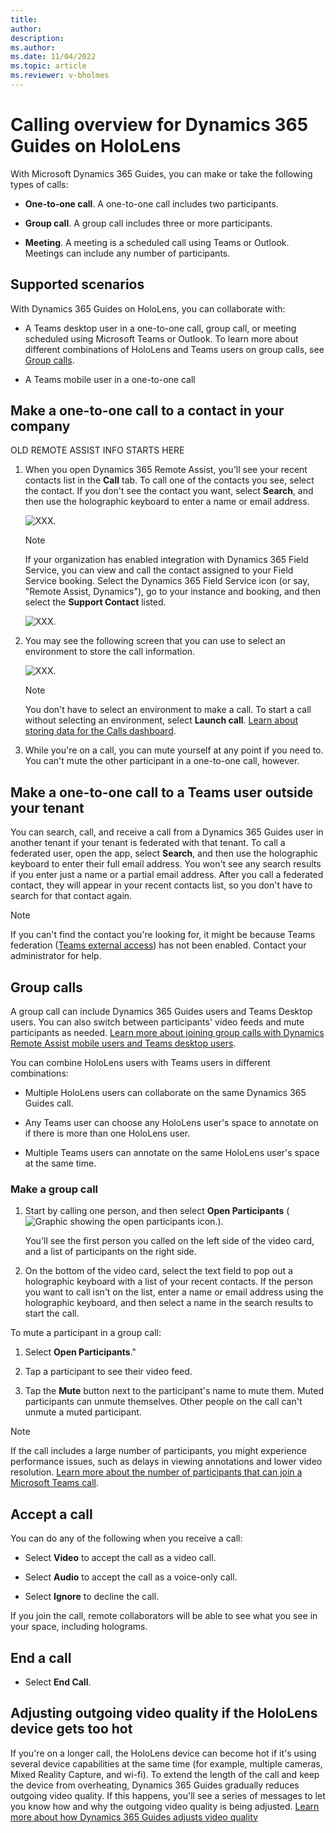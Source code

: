 ```yaml
---
title: 
author: 
description: 
ms.author: 
ms.date: 11/04/2022
ms.topic: article
ms.reviewer: v-bholmes
---
```


# Calling overview for Dynamics 365 Guides on HoloLens

With Microsoft Dynamics 365 Guides, you can make or take the following types of calls:  

- **One-to-one call**. A one-to-one call includes two participants. 

- **Group call**. A group call includes three or more participants.  

- **Meeting**. A meeting is a scheduled call using Teams or Outlook. Meetings can include any number of participants. 

## Supported scenarios

With Dynamics 365 Guides on HoloLens, you can collaborate with:

- A Teams desktop user in a one-to-one call, group call, or meeting scheduled using Microsoft Teams or Outlook. To learn more about different combinations of HoloLens and Teams users on group calls, see [Group calls](#group-calls).

- A Teams mobile user in a one-to-one call

## Make a one-to-one call to a contact in your company


OLD REMOTE ASSIST INFO STARTS HERE

1. When you open Dynamics 365 Remote Assist, you'll see your recent contacts list in the **Call** tab. To call one of the contacts you see, select the contact. If you don't see the contact you want, select **Search**, and then use the holographic keyboard to enter a name or email address. 

    ![XXX.](media/calling-.JPG)
    
    > [!NOTE]
    > If your organization has enabled integration with Dynamics 365 Field Service, you can view and call the contact assigned to your Field Service booking. Select the Dynamics 365 Field Service icon (or say, "Remote Assist, Dynamics"), go to your instance and booking, and then select the **Support Contact** listed.
    >
    > ![XXX.](media/calling-.JPG)
    
2. You may see the following screen that you can use to select an environment to store the call information.

    ![XXX.](media/calling-.JPG)
    
    > [!NOTE]
    > You don't have to select an environment to make a call. To start a call without selecting an environment, select **Launch call**. [Learn about storing data for the Calls dashboard](calls-dashboard.md).

3. While you're on a call, you can mute yourself at any point if you need to. You can't mute the other participant in a one-to-one call, however. 

## Make a one-to-one call to a Teams user outside your tenant

You can search, call, and receive a call from a Dynamics 365 Guides user in another tenant if your tenant is federated with that tenant. To call a federated user, open the app, select **Search**, and then use the holographic keyboard to enter their full email address. You won't see any search results if you enter just a name or a partial email address. After you call a federated contact, they will appear in your recent contacts list, so you don't have to search for that contact again.

>[!Note]
> If you can't find the contact you're looking for, it might be because Teams federation ([Teams external access](/microsoftteams/manage-external-access#:~:text=Enable%20your%20Organization%20to%20Communicate%20with%20another%20Teams,your%20organization%2C%20skip%20to%20step%205.%20See%20More.)) has not been enabled. Contact your administrator for help.

## Group calls

A group call can include Dynamics 365 Guides users and Teams Desktop users. You can also switch between participants' video feeds and mute participants as needed. [Learn more about joining group calls with Dynamics Remote Assist mobile users and Teams desktop users](./mobile-app/group-calling.md).

You can combine HoloLens users with Teams users in different combinations:

- Multiple HoloLens users can collaborate on the same Dynamics 365 Guides call. 

- Any Teams user can choose any HoloLens user's space to annotate on if there is more than one HoloLens user. 

- Multiple Teams users can annotate on the same HoloLens user's space at the same time.

### Make a group call

1. Start by calling one person, and then select **Open Participants** (![Graphic showing the open participants icon.](media/open-participants.jpg)).

    You'll see the first person you called on the left side of the video card, and a list of participants on the right side. 

2. On the bottom of the video card, select the text field to pop out a holographic keyboard with a list of your recent contacts. If the person you want to call isn't on the list, enter a name or email address using the holographic keyboard, and then select a name in the search results to start the call.

To mute a participant in a group call:

1. Select **Open Participants**." 

2. Tap a participant to see their video feed. 

3. Tap the **Mute** button next to the participant's name to mute them. Muted participants can unmute themselves. Other people on the call can't unmute a muted participant.

> [!Note]
> If the call includes a large number of participants, you might experience performance issues, such as delays in viewing annotations and lower video resolution. [Learn more about the number of participants that can join a Microsoft Teams call](/microsoftteams/limits-specifications-teams#meetings-and-calls). 

## Accept a call

You can do any of the following when you receive a call:

- Select **Video** to accept the call as a video call.

- Select **Audio** to accept the call as a voice-only call. 

- Select **Ignore** to decline the call.

If you join the call, remote collaborators will be able to see what you see in your space, including holograms.

## End a call

- Select **End Call**.

## Adjusting outgoing video quality if the HoloLens device gets too hot

If you're on a longer call, the HoloLens device can become hot if it's using several device capabilities at the same time (for example, multiple cameras, Mixed Reality Capture, and wi-fi). To extend the length of the call and keep the device from overheating, Dynamics 365 Guides gradually reduces outgoing video quality. If this happens, you'll see a series of messages to let you know how and why the outgoing video quality is being adjusted. [Learn more about how Dynamics 365 Guides adjusts video quality](calling-hololens-thermal-adjusting.md)

